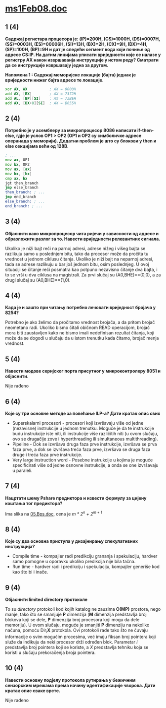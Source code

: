 # [ms1Feb08.doc](http://home.etf.rs/~vm/os/mips/ispit/2008/februar/)

## 1 (4)
**Садржај регистара процесора је: (IP)=200H, (CS)=1000H, (DS)=0007H, (SS)=0003H, (ES)=00006H, (SI)=13H, (BX)=2H, (CX)=9H, (DX)=4H, (SP)=100H, (BP)=9H и дат је следећи сегмент кода који почиње од адресе CS:IP. На датим линијама уписати вриједности које се налазе у регистру АХ након извршаванја инструкције у истом реду? Сматрати да се инструкције извршавају једна за другом.**

**Напомена 1 : Садржај меморијске локације (бајта) једнак је вриједности нижег бајта адресе те локације.**

```asm
xor AX, AX          ; AX = 0000H
add AX, [BX]        ; AX = 7372H
add AL, [BP][SI]    ; AX = 73BEH
add AX, [BX+8][SI]  ; AX = B655H
```

## 2 (4)
**Потребно је у асемблеру за микропроцесор 8086 написати if-then-else, гдје је услов OP1 > OP2 (OP1 и OP2 су симболичке адресе операнада у меморији). Додатни проблем је што су блокови у then и else секцијама већи од 128B.**

```asm
; ...
mov ax, OP1
mov bx, OP2
mov ax, [ax]
mov bx, [bx]
cmp ax, bx
jgt then_branch
jmp else_branch
then_branch: ; ...
jmp end_branch
else_branch: ; ...
end_branch: ; ...

```

## 3 (4)
**Објаснити како микропроцесор чита ријечи у зависности од адресе и образложити разлог за то. Навести вриједности релевантних сигнала.**

Ukoliko je niži bajt reči na parnoj adresi, adrese nižeg i višeg bajta se razlikuju samo u poslednjem bitu, tako da procesor može da pročita tu vrednost u jednom ciklusu čitanja. Ukoliko je niži bajt na neparnoj adresi, tada se adrese razlikuju u bar još jednom bitu, osim poslednjeg. U ovoj situaciji se čitanje reči posmatra kao potpuno nezavisno čitanje dva bajta, i to se vrši u dva ciklusa na magistrali. Za prvi slučaj su (A0,BHE)==(0,0), a za drugi slučaj su (A0,BHE)==(1,0).

## 4 (4)
**Када је и зашто при читању потребно лечовати вриједност бројача у 8254?**

Potrebno je ako želimo da pročitamo vrednost brojača, a da pritom brojač neometano radi. Ukoliko bismo čitali običnom READ operacijom, brojač mora biti zaustavljen kako ne bismo imali nedefinisan rezultat čitanja, koji može da se dogodi u slučaju da u istom trenutku kada čitamo, brojač menja vrednost.

## 5 (4)
**Навести модове серијског порта присутног у микроконтролеру 8051 и објаснити.**

Nije rađeno

## 6 (4)
**Које су три основне методе за повећање ILP-a? Дати кратак опис свих**

- Superskalarni procesori - procesori koji izvršavaju više od jedne (nezavisne) instrukcije u jednom trenutku. Moguće je da te instrukcije budu instrukcije iste niti, ili instrukcije više različitih niti (u ovom slučaju, ovo se drugačije zove i hyperthreading ili simultaneous multithreading).
- Pipeline - Dok se izvršava druga faza prve instrukcije, izvršava se prva faza prve, a dok se izvršava treća faza prve, 
izvršava se druga faza druge i treća faza prve instrukcije.
- Very large instruction word - Posebne instrukcije u kojima je moguće specificirati više od jedne osnovne instrukcije, a onda se one izvršavaju u paraleli.

## 7 (4)
**Нацртати шему Pshare предиктора и извести формулу за цијену коштања тог предиктора?**

Ima slika na [05.Bps.doc](http://home.etf.rs/~vm/os/mips/predavanja/micr/), cena je _m * 2<sup>n</sup> + 2<sup>m + 1</sup>_

## 8 (4)
**Које су два основна приступа у дизајнирању спекулативних инструкција?**

- Compile time - kompajler radi predikciju grananja i spekulaciju, hardver samo pomogne u oporavku ukoliko predikcija nije bila tačna.
- Run time - hardver radi i predikciju i spekulaciju, kompajler generiše kod kao što bi i inače.

## 9 (4)
**Објаснити limited directory протоколе**

To su _directory_ protokoli kod kojih katalog ne zauzima **O(MP)** prostora, nego manje, tako što se smanjuje **P** dimenzija (**M** dimenzija predstavlja broj blokova koji se dele, **P** dimenzija broj procesora koji mogu da dele memoriju). U ovom slučaju, moguće je smanjiti **P** dimenziju na nekoliko načuna, pomoću Dir<sub>_i_</sub>**X** protokola. Ovi protokoli rade tako što ne čuvaju informacije o svim mogućim procesima, već imaju fiksan broj pointera koji služe da indikuju da neki procesor drži određen blok. Parametar _i_ predstavlja broj pointera koji se koriste, a _X_ predstavlja tehniku koja se koristi u slučaju prekoračenja broja pointera.

## 10 (4)
**Навести основну подјелу протокола рутирања у бежичним сензорским мрежама према начину идентификације чворова. Дати кратак опис сваке врсте.**

Nije rađeno
